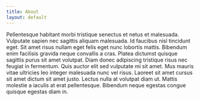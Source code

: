 ```yaml
---
title: About
layout: default
---
```



<p>
Pellentesque habitant morbi tristique senectus et netus et malesuada. Vulputate sapien nec sagittis aliquam malesuada. Id faucibus nisl tincidunt eget. Sit amet risus nullam eget felis eget nunc lobortis mattis. Bibendum enim facilisis gravida neque convallis a cras. Platea dictumst quisque sagittis purus sit amet volutpat. Diam donec adipiscing tristique risus nec feugiat in fermentum. Quis auctor elit sed vulputate mi sit amet. Mus mauris vitae ultricies leo integer malesuada nunc vel risus. Laoreet sit amet cursus sit amet dictum sit amet justo. Lectus nulla at volutpat diam ut. Mattis molestie a iaculis at erat pellentesque. Bibendum neque egestas congue quisque egestas diam in.</p>

<!--
You can use HTML elements in Markdown, such as the comment element, and they won't
be affected by a markdown parser. However, if you create an HTML element in your
markdown file, you cannot use markdown syntax within that element's contents.
-->
